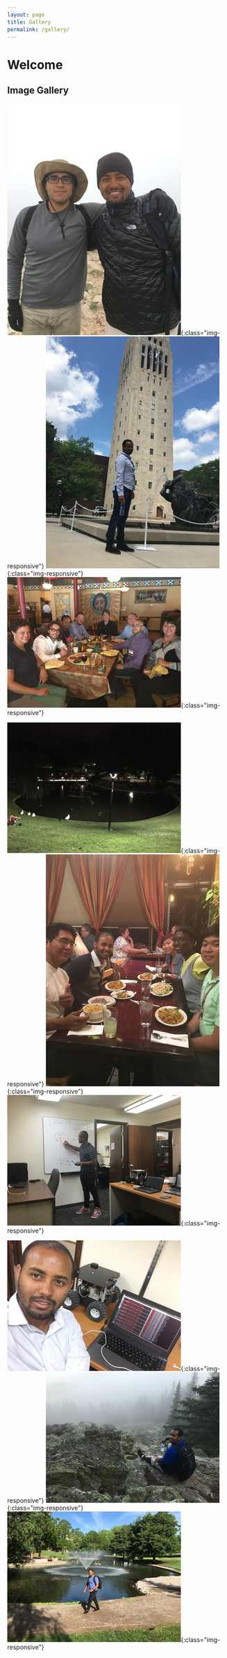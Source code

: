 ```yaml
---
layout: page
title: Gallery
permalink: /gallery/
---
```


# Welcome 

## Image Gallery

![image](/assets/image1.jpg){:class="img-responsive"} ![image](/assets/image2.jpg){:class="img-responsive"}![image](/assets/image3.jpg){:class="img-responsive"} 

![image](/assets/image4.jpg){:class="img-responsive"} ![image](/assets/image5.jpg){:class="img-responsive"} ![image](/assets/image6.jpg){:class="img-responsive"}

![image](/assets/image7.jpg){:class="img-responsive"} ![image](/assets/image8.jpg){:class="img-responsive"} ![image](/assets/image9.jpg){:class="img-responsive"}